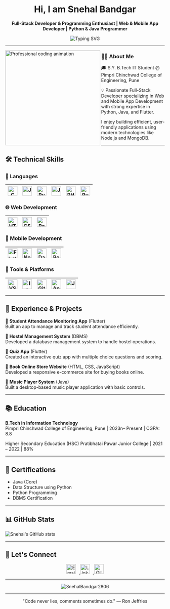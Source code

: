 
<h1 align="center">
  <b>Hi, I am Snehal Bandgar</b>
</h1>
<p align="center">
  <b>Full-Stack Developer & Programming Enthusiast | Web & Mobile App Developer | Python & Java Programmer</b>
</p>
<p align="center">
  <img src="https://readme-typing-svg.herokuapp.com?font=Fira+Code&size=24&pause=1000&center=true&vCenter=true&width=600&lines=Always+learning+something+new+🚀" alt="Typing SVG" />
</p>


---

<img align="left" src="https://user-images.githubusercontent.com/55389276/140866485-8fb1c876-9a8f-4d6a-98dc-08c4981eaf70.gif" alt="Professional coding animation" width="300" />
   

### 👨‍💻 About Me

🎓 S.Y. B.Tech IT Student @ Pimpri Chinchwad College of Engineering, Pune

💡 Passionate Full-Stack Developer specializing in Web and Mobile App Development with strong expertise in Python, Java, and Flutter.

I enjoy building efficient, user-friendly applications using modern technologies like Node.js and MongoDB.



---

## 🛠️ Technical Skills

### 📜 Languages  
| <img src="https://cdn.jsdelivr.net/gh/devicons/devicon/icons/c/c-original.svg" alt="C" width="30" height="30"/> | <img src="https://cdn.jsdelivr.net/gh/devicons/devicon/icons/java/java-original.svg" alt="Java" width="30" height="30"/> | <img src="https://cdn.jsdelivr.net/gh/devicons/devicon/icons/python/python-original.svg" alt="Python" width="30" height="30"/> | <img src="https://cdn.jsdelivr.net/gh/devicons/devicon/icons/javascript/javascript-original.svg" alt="JavaScript" width="30" height="30"/> | <img src="https://cdn.jsdelivr.net/gh/devicons/devicon/icons/php/php-original.svg" alt="PHP" width="30" height="30"/> | <img src="https://cdn.jsdelivr.net/gh/devicons/devicon/icons/rust/rust-plain.svg" alt="Rust" width="30" height="30"/> |
|---|---|---|---|---|---|

### 🌐 Web Development  
| <img src="https://cdn.jsdelivr.net/gh/devicons/devicon/icons/html5/html5-original.svg" alt="HTML5" width="30" height="30"/> | <img src="https://cdn.jsdelivr.net/gh/devicons/devicon/icons/css3/css3-original.svg" alt="CSS3" width="30" height="30"/> | <img src="https://cdn.jsdelivr.net/gh/devicons/devicon/icons/react/react-original.svg" width="30" height="30" alt="React"/> |
|---|---|---|

### 📱 Mobile Development  
| <img src="https://cdn.jsdelivr.net/gh/devicons/devicon/icons/flutter/flutter-original.svg" alt="Flutter" width="30" height="30"/> | <img src="https://cdn.jsdelivr.net/gh/devicons/devicon/icons/nodejs/nodejs-original.svg" alt="Node.js" width="30" height="30"/> | <img src="https://cdn.jsdelivr.net/gh/devicons/devicon/icons/dart/dart-original.svg" alt="Dart" width="30" height="30"/> | <img src="https://cdn.jsdelivr.net/gh/devicons/devicon/icons/postman/postman-original.svg" alt="Postman" width="30" height="30"/> |
|---|---|---|---|

### 🧰 Tools & Platforms  
| <img src="https://cdn.jsdelivr.net/gh/devicons/devicon/icons/vscode/vscode-original.svg" alt="VS Code" width="30" height="30"/> | <img src="https://cdn.jsdelivr.net/gh/devicons/devicon/icons/intellij/intellij-original.svg" alt="IntelliJ IDEA" width="30" height="30"/> | <img src="https://cdn.jsdelivr.net/gh/devicons/devicon/icons/github/github-original.svg" alt="GitHub" width="30" height="30"/> | <img src="https://cdn.jsdelivr.net/gh/devicons/devicon/icons/androidstudio/androidstudio-original.svg" alt="Android Studio" width="30" height="30"/> | <img src="https://cdn.jsdelivr.net/gh/devicons/devicon/icons/jupyter/jupyter-original.svg" alt="Jupyter" width="30" height="30"/> |
|---|---|---|---|---|

---

## 💼 Experience & Projects

🔹 **Student Attendance Monitoring App** (Flutter)  
Built an app to manage and track student attendance efficiently.

🔹 **Hostel Management System** (DBMS)  
Developed a database management system to handle hostel operations.

🔹 **Quiz App** (Flutter)  
Created an interactive quiz app with multiple choice questions and scoring.

🔹 **Book Online Store Website** (HTML, CSS, JavaScript)  
Developed a responsive e-commerce site for buying books online.

🔹 **Music Player System** (Java)  
Built a desktop-based music player application with basic controls.

---

## 📚 Education

**B.Tech in Information Technology**  
Pimpri Chinchwad College of Engineering, Pune | 2023n– Present | CGPA: 8.8

Higher Secondary Education (HSC)
Pratibhatai Pawar Junior College | 2021 – 2022 | 88%

---

## 📜 Certifications

- Java (Core)  
- Data Structure using Python
- Python Programming
- DBMS Certification

---

## 📊 GitHub Stats

![Snehal's GitHub stats](https://github-readme-stats.vercel.app/api?username=SnehalBandgar2806&show_icons=true&theme=radical)

---

## 🤝 Let's Connect

<div align="center">
  <a href="mailto:snehalbandgar2806@gmail.com" target="_blank" rel="noopener noreferrer">
    <img src="https://img.shields.io/badge/Email-D14836?style=flat&logo=gmail&logoColor=white" alt="Email" height="30" style="margin-right: 10px;" />
  </a>
  <a href="https://www.linkedin.com/in/snehal-bandgar-0556a331a/" target="_blank" rel="noopener noreferrer">
    <img src="https://img.shields.io/badge/LinkedIn-0077B5?style=flat&logo=linkedin&logoColor=white" alt="LinkedIn" height="30" style="margin-right: 10px;" />
  </a>
  <a href="https://github.com/SnehalBandgar2806" target="_blank" rel="noopener noreferrer">
    <img src="https://img.shields.io/badge/GitHub-181717?style=flat&logo=github&logoColor=white" alt="GitHub" height="30" />
  </a>
</div>

---

<p align="center">
  <img src="https://komarev.com/ghpvc/?username=SnehalBandgar2806&label=Profile%20views&color=0e75b6&style=flat" alt="SnehalBandgar2806" />
</p>

---
<p align="center">
 "Code never lies, comments sometimes do." — Ron Jeffries
</p>
